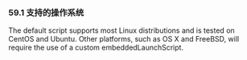 ### 59.1 支持的操作系统

The default script supports most Linux distributions and is tested on CentOS and Ubuntu. Other platforms, such as OS X and FreeBSD, will require the use of a custom embeddedLaunchScript.
